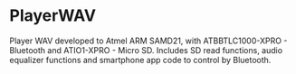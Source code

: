 # PlayerWAV
Player WAV developed to Atmel ARM SAMD21, with ATBBTLC1000-XPRO - Bluetooth and ATIO1-XPRO - Micro SD. Includes SD read functions, audio equalizer functions and smartphone app code to control by Bluetooth.
